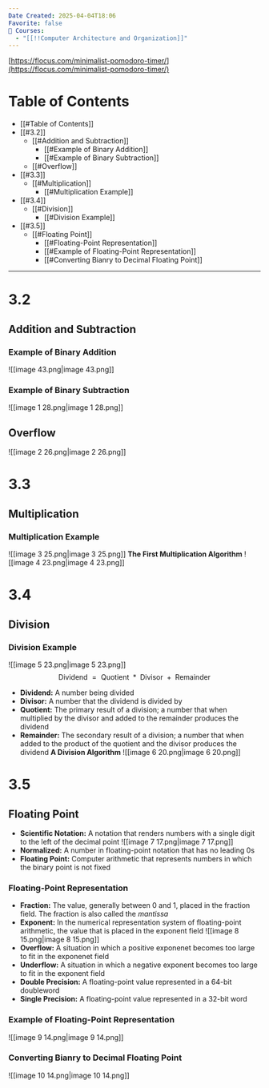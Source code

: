 ```yaml
---
Date Created: 2025-04-04T18:06
Favorite: false
📕 Courses:
  - "[[!!Computer Architecture and Organization]]"
---
```

[https://flocus.com/minimalist-pomodoro-timer/](https://flocus.com/minimalist-pomodoro-timer/)
# Table of Contents
- [[#Table of Contents]]
- [[#3.2]]
    - [[#Addition and Subtraction]]
        - [[#Example of Binary Addition]]
        - [[#Example of Binary Subtraction]]
    - [[#Overflow]]
- [[#3.3]]
    - [[#Multiplication]]
        - [[#Multiplication Example]]
- [[#3.4]]
    - [[#Division]]
        - [[#Division Example]]
- [[#3.5]]
    - [[#Floating Point]]
        - [[#Floating-Point Representation]]
        - [[#Example of Floating-Point Representation]]
        - [[#Converting Bianry to Decimal Floating Point]]
---
# 3.2
## Addition and Subtraction
### Example of Binary Addition
![[image 43.png|image 43.png]]
### Example of Binary Subtraction
![[image 1 28.png|image 1 28.png]]
## Overflow
![[image 2 26.png|image 2 26.png]]
  
# 3.3
## Multiplication
### Multiplication Example
![[image 3 25.png|image 3 25.png]]
**The First Multiplication Algorithm**
![[image 4 23.png|image 4 23.png]]
  
# 3.4
## Division
### Division Example
![[image 5 23.png|image 5 23.png]]
$$\text{Dividend } = \text{ Quotient } * \text{ Divisor } + \text{ Remainder }$$
- **Dividend:** A number being divided
- **Divisor:** A number that the dividend is divided by
- **Quotient:** The primary result of a division; a number that when multiplied by the divisor and added to the remainder produces the dividend
- **Remainder:** The secondary result of a division; a number that when added to the product of the quotient and the divisor produces the dividend
**A Division Algorithm**
![[image 6 20.png|image 6 20.png]]
  
# 3.5
## Floating Point
- **Scientific Notation:** A notation that renders numbers with a single digit to the left of the decimal point
![[image 7 17.png|image 7 17.png]]
- **Normalized:** A number in floating-point notation that has no leading 0s
- **Floating Point:** Computer arithmetic that represents numbers in which the binary point is not fixed
### Floating-Point Representation
- **Fraction:** The value, generally between 0 and 1, placed in the fraction field. The fraction is also called the _mantissa_
- **Exponent:** In the numerical representation system of floating-point arithmetic, the value that is placed in the exponent field
![[image 8 15.png|image 8 15.png]]
- **Overflow:** A situation in which a positive exponenet becomes too large to fit in the exponenet field
- **Underflow:** A situation in which a negative exponent becomes too large to fit in the exponent field
- **Double Precision:** A floating-point value represented in a 64-bit doubleword
- **Single Precision:** A floating-point value represented in a 32-bit word
### Example of Floating-Point Representation
![[image 9 14.png|image 9 14.png]]
### Converting Bianry to Decimal Floating Point
![[image 10 14.png|image 10 14.png]]